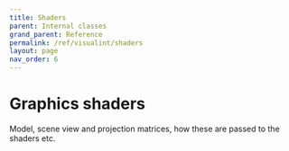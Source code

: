 ```yaml
---
title: Shaders
parent: Internal classes
grand_parent: Reference
permalink: /ref/visualint/shaders
layout: page
nav_order: 6
---
```


# Graphics shaders

Model, scene view and projection matrices, how these are passed to the shaders etc.